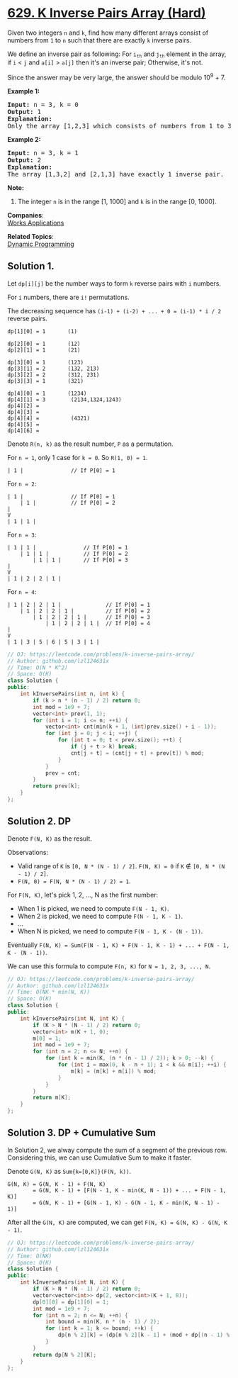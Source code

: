 # [629. K Inverse Pairs Array (Hard)](https://leetcode.com/problems/k-inverse-pairs-array/)

<p>
Given two integers <code>n</code> and <code>k</code>, find how many different arrays consist of numbers from <code>1</code> to <code>n</code> such that there are exactly <code>k</code> inverse pairs. 
</p>
<p>
We define an inverse pair as following:
For <code>i<sub>th</sub></code> and <code>j<sub>th</sub></code> element in the array, if <code>i</code> &lt; <code>j</code> and <code>a[i]</code> &gt; <code>a[j]</code> then it's an inverse pair; Otherwise, it's not.
</p>

<p>
Since the answer may be very large, the answer should be modulo 10<sup>9</sup> + 7.
</p>

<p><b>Example 1:</b><br>
</p><pre><b>Input:</b> n = 3, k = 0
<b>Output:</b> 1
<b>Explanation:</b> 
Only the array [1,2,3] which consists of numbers from 1 to 3 has exactly 0 inverse pair.
</pre>
<p></p>

<p><b>Example 2:</b><br>
</p><pre><b>Input:</b> n = 3, k = 1
<b>Output:</b> 2
<b>Explanation:</b> 
The array [1,3,2] and [2,1,3] have exactly 1 inverse pair.
</pre>
<p></p>

<p><b>Note:</b><br>
</p><ol>
<li>The integer <code>n</code> is in the range [1, 1000] and <code>k</code> is in the range [0, 1000].</li>
</ol>
<p></p>

**Companies**:  
[Works Applications](https://leetcode.com/company/works-applications)

**Related Topics**:  
[Dynamic Programming](https://leetcode.com/tag/dynamic-programming/)

## Solution 1.

Let `dp[i][j]` be the number ways to form `k` reverse pairs with `i` numbers.

For `i` numbers, there are `i!` permutations.

The decreasing sequence has `(i-1) + (i-2) + ... + 0 = (i-1) * i / 2` reverse pairs.

```
dp[1][0] = 1       (1)

dp[2][0] = 1       (12)
dp[2][1] = 1       (21)

dp[3][0] = 1       (123)
dp[3][1] = 2       (132, 213)
dp[3][2] = 2       (312, 231)
dp[3][3] = 1       (321)

dp[4][0] = 1       (1234)
dp[4][1] = 3        (2134,1324,1243)
dp[4][2] = 
dp[4][3] = 
dp[4][4] =          (4321)
dp[4][5] = 
dp[4][6] = 

```

Denote `R(n, k)` as the result number, `P` as a permutation.


For `n = 1`, only 1 case for `k = 0`. So `R(1, 0) = 1`.

```
| 1 |               // If P[0] = 1
```

For `n = 2`:

```
| 1 |               // If P[0] = 1
    | 1 |           // If P[0] = 2
|
V
| 1 | 1 |
```

For `n = 3`:

```
| 1 | 1 |               // If P[0] = 1
    | 1 | 1 |           // If P[0] = 2
        | 1 | 1 |       // If P[0] = 3
|
V
| 1 | 2 | 2 | 1 |

```

For `n = 4`:
```
| 1 | 2 | 2 | 1 |              // If P[0] = 1
    | 1 | 2 | 2 | 1 |          // If P[0] = 2
        | 1 | 2 | 2 | 1 |      // If P[0] = 3
            | 1 | 2 | 2 | 1 |  // If P[0] = 4
|
V
| 1 | 3 | 5 | 6 | 5 | 3 | 1 |

```

```cpp
// OJ: https://leetcode.com/problems/k-inverse-pairs-array/
// Author: github.com/lzl124631x
// Time: O(N * K^2)
// Space: O(K)
class Solution {
public:
    int kInversePairs(int n, int k) {
        if (k > n * (n - 1) / 2) return 0;
        int mod = 1e9 + 7;
        vector<int> prev(1, 1);
        for (int i = 1; i <= n; ++i) {
            vector<int> cnt(min(k + 1, (int)prev.size() + i - 1));
            for (int j = 0; j < i; ++j) {
                for (int t = 0; t < prev.size(); ++t) {
                    if (j + t > k) break;
                    cnt[j + t] = (cnt[j + t] + prev[t]) % mod;
                }
            }
            prev = cnt;
        }
        return prev[k];
    }
};
```

## Solution 2. DP

Denote `F(N, K)` as the result.

Observations:
* Valid range of `K` is `[0, N * (N - 1) / 2]`. `F(N, K) = 0` if `K` &notin; `[0, N * (N - 1) / 2]`.
* `F(N, 0) = F(N, N * (N - 1) / 2) = 1`.

For `F(N, K)`, let's pick 1, 2, ..., N as the first number:
* When 1 is picked, we need to compute `F(N - 1, K)`.
* When 2 is picked, we need to compute `F(N - 1, K - 1)`.
* ...
* When N is picked, we need to compute `F(N - 1, K - (N - 1))`.

Eventually `F(N, K) = Sum(F(N - 1, K) + F(N - 1, K - 1) + ... + F(N - 1, K - (N - 1))`.

We can use this formula to compute `F(n, K)` for `N = 1, 2, 3, ..., N`.

```cpp
// OJ: https://leetcode.com/problems/k-inverse-pairs-array/
// Author: github.com/lzl124631x
// Time: O(NK * min(N, K))
// Space: O(K)
class Solution {
public:
    int kInversePairs(int N, int K) {
        if (K > N * (N - 1) / 2) return 0;
        vector<int> m(K + 1, 0);
        m[0] = 1;
        int mod = 1e9 + 7;
        for (int n = 2; n <= N; ++n) {
            for (int k = min(K, (n * (n - 1) / 2)); k > 0; --k) {
                for (int i = max(0, k - n + 1); i < k && m[i]; ++i) {
                    m[k] = (m[k] + m[i]) % mod;
                }
            }
        }
        return m[K];
    }
};
```

## Solution 3. DP + Cumulative Sum

In Solution 2, we alway compute the sum of a segment of the previous row. Considering this, we can use Cumulative Sum to make it faster.

Denote `G(N, K)` as `Sum{k=[0,K]}(F(N, k))`.

```
G(N, K) = G(N, K - 1) + F(N, K)
        = G(N, K - 1) + [F(N - 1, K - min(K, N - 1)) + ... + F(N - 1, K)]
        = G(N, K - 1) + [G(N - 1, K) - G(N - 1, K - min(K, N - 1) - 1)]
```

After all the `G(N, K)` are computed, we can get `F(N, K) = G(N, K) - G(N, K - 1)`.

```cpp
// OJ: https://leetcode.com/problems/k-inverse-pairs-array/
// Author: github.com/lzl124631x
// Time: O(NK)
// Space: O(K)
class Solution {
public:
    int kInversePairs(int N, int K) {
        if (K > N * (N - 1) / 2) return 0;
        vector<vector<int>> dp(2, vector<int>(K + 1, 0));
        dp[0][0] = dp[1][0] = 1;
        int mod = 1e9 + 7;
        for (int n = 2; n <= N; ++n) {
            int bound = min(K, n * (n - 1) / 2);
            for (int k = 1; k <= bound; ++k) {
                dp[n % 2][k] = (dp[n % 2][k - 1] + (mod + dp[(n - 1) % 2][k] - dp[(n - 1) % 2][k - min(k, n - 1) - 1]) % mod) % mod;
            }
        }
        return dp[N % 2][K];
    }
};
```